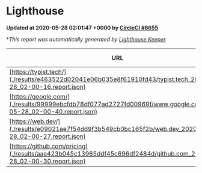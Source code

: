 
# Lighthouse

**Updated at 2020-05-28 02:01:47 +0000 by [CircleCI #8655](https://circleci.com/gh/ItinerisLtd/lighthouse-keeper-example/8655)**

**This report was automatically generated by [Lighthouse Keeper](https://github.com/itinerisltd/lighthouse-keeper)*

| URL | Performance | Accessibility | Best Practices | SEO | PWA | Updated At |
| --- | --- | --- | --- | --- | --- | --- |
| [https://typist.tech/](./results/e463522d02041e06b035e8f61910fd43/typist.tech_2020-05-28_02-00-16.report.json) | 0.9 | 0.92 | 0.92 | 0.99 | 0.57 | 2020-05-28T02:00:16.066Z |
| [https://google.com/](./results/99999ebcfdb78df077ad2727fd00969f/www.google.com_2020-05-28_02-00-40.report.json) | 0.92 | 0.9 | 1 | 0.92 | 0.54 | 2020-05-28T02:00:40.482Z |
| [https://web.dev/](./results/e09021ae7f54dd9f3b549cb0bc165f2b/web.dev_2020-05-28_02-00-27.report.json) | 0.84 | 1 |  | 0.99 | 0.75 | 2020-05-28T02:00:27.289Z |
| [https://github.com/pricing](./results/aae423b045c13965ddf45c696df2484d/github.com_2020-05-28_02-00-30.report.json) | 0.68 | 0.96 | 1 | 1 | 0.54 | 2020-05-28T02:00:30.181Z |
